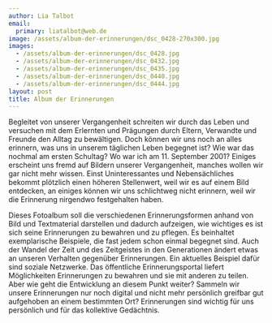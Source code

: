 ```yaml
---
author: Lia Talbot
email:
  primary: liatalbot@web.de
image: /assets/album-der-erinnerungen/dsc_0428-270x300.jpg
images:
  - /assets/album-der-erinnerungen/dsc_0428.jpg
  - /assets/album-der-erinnerungen/dsc_0432.jpg
  - /assets/album-der-erinnerungen/dsc_0435.jpg
  - /assets/album-der-erinnerungen/dsc_0440.jpg
  - /assets/album-der-erinnerungen/dsc_0444.jpg
layout: post
title: Album der Erinnerungen
---
```


Begleitet von unserer Vergangenheit schreiten wir durch das Leben und ver­suchen mit dem Erlernten und Prägungen durch Eltern, Verwandte und Freunde den Alltag zu bewältigen. Doch können wir uns noch an alles erinnern, was uns in unserem täglichen Leben begegnet ist?
Wie war das nochmal am ersten Schultag? Wo war ich am 11. September 2001?
Einiges erscheint uns fremd auf Bildern unserer Vergangenheit, manches wollen wir gar nicht mehr wissen. Einst Uninteressantes und Nebensächliches bekommt plötzlich einen höheren Stellenwert, weil wir es auf einem Bild entdecken, an einiges können wir uns schlichtweg nicht erinnern, weil wir die Erinnerung ­nirgendwo festgehalten haben.

Dieses Fotoalbum soll die verschiedenen Erinnerungsformen anhand von Bild und Textmaterial darstellen und dadurch aufzeigen, wie wichtiges es ist sich seine Erinnerungen zu bewahren und zu pflegen. Es beinhaltet exemplarische Beispiele, die fast jedem schon einmal begegnet sind. Auch der Wandel der Zeit und des Zeitgeistes in den Generationen ändert etwas an unseren Verhalten gegenüber Erinnerungen. Ein aktuelles Beispiel dafür sind soziale Netzwerke. Das öffentliche Erinnerungsportal liefert Möglichkeiten Erinnerungen zu bewahren und sie mit anderen zu teilen. Aber wie geht die Entwicklung an diesem Punkt weiter? Sammeln wir unsere Erinnerungen nur noch digital und nicht mehr persönlich greifbar gut aufgehoben an einem bestimmten Ort?
Erinnerungen sind wichtig für uns persönlich und für das kol­lektive Gedächtnis.
